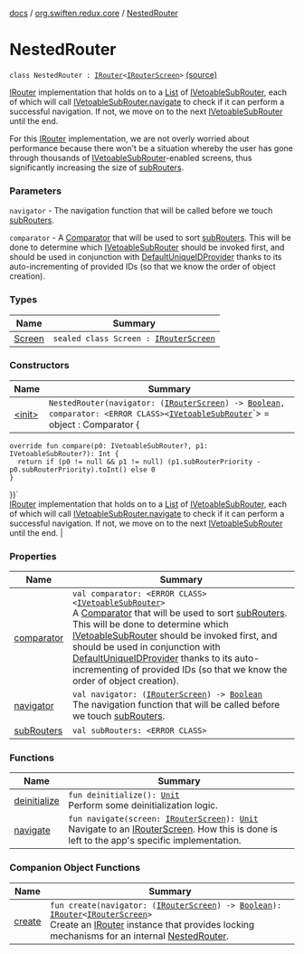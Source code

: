 [docs](../../index.md) / [org.swiften.redux.core](../index.md) / [NestedRouter](./index.md)

# NestedRouter

`class NestedRouter : `[`IRouter`](../-i-router/index.md)`<`[`IRouterScreen`](../-i-router-screen.md)`>` [(source)](https://github.com/protoman92/KotlinRedux/tree/master/common/common-core/src/main/kotlin/org/swiften/redux/core/NestedRouter.kt#L26)

[IRouter](../-i-router/index.md) implementation that holds on to a [List](https://kotlinlang.org/api/latest/jvm/stdlib/kotlin.collections/-list/index.html) of [IVetoableSubRouter](../-i-vetoable-sub-router/index.md), each of which will
call [IVetoableSubRouter.navigate](../-i-vetoable-sub-router/navigate.md) to check if it can perform a successful navigation. If not, we
move on to the next [IVetoableSubRouter](../-i-vetoable-sub-router/index.md) until the end.

For this [IRouter](../-i-router/index.md) implementation, we are not overly worried about performance because there
won't be a situation whereby the user has gone through thousands of [IVetoableSubRouter](../-i-vetoable-sub-router/index.md)-enabled
screens, thus significantly increasing the size of [subRouters](sub-routers.md).

### Parameters

`navigator` - The navigation function that will be called before we touch [subRouters](sub-routers.md).

`comparator` - A [Comparator](#) that will be used to sort [subRouters](sub-routers.md). This will be done to
determine which [IVetoableSubRouter](../-i-vetoable-sub-router/index.md) should be invoked first, and should be used in conjunction
with [DefaultUniqueIDProvider](../-default-unique-i-d-provider/index.md) thanks to its auto-incrementing of provided IDs (so that we know
the order of object creation).

### Types

| Name | Summary |
|---|---|
| [Screen](-screen/index.md) | `sealed class Screen : `[`IRouterScreen`](../-i-router-screen.md) |

### Constructors

| Name | Summary |
|---|---|
| [&lt;init&gt;](-init-.md) | `NestedRouter(navigator: (`[`IRouterScreen`](../-i-router-screen.md)`) -> `[`Boolean`](https://kotlinlang.org/api/latest/jvm/stdlib/kotlin/-boolean/index.html)`, comparator: <ERROR CLASS><`[`IVetoableSubRouter`](../-i-vetoable-sub-router/index.md)`> = object : Comparator<IVetoableSubRouter> {
    override fun compare(p0: IVetoableSubRouter?, p1: IVetoableSubRouter?): Int {
      return if (p0 != null && p1 != null) (p1.subRouterPriority - p0.subRouterPriority).toInt() else 0
    }
  })`<br>[IRouter](../-i-router/index.md) implementation that holds on to a [List](https://kotlinlang.org/api/latest/jvm/stdlib/kotlin.collections/-list/index.html) of [IVetoableSubRouter](../-i-vetoable-sub-router/index.md), each of which will call [IVetoableSubRouter.navigate](../-i-vetoable-sub-router/navigate.md) to check if it can perform a successful navigation. If not, we move on to the next [IVetoableSubRouter](../-i-vetoable-sub-router/index.md) until the end. |

### Properties

| Name | Summary |
|---|---|
| [comparator](comparator.md) | `val comparator: <ERROR CLASS><`[`IVetoableSubRouter`](../-i-vetoable-sub-router/index.md)`>`<br>A [Comparator](#) that will be used to sort [subRouters](sub-routers.md). This will be done to determine which [IVetoableSubRouter](../-i-vetoable-sub-router/index.md) should be invoked first, and should be used in conjunction with [DefaultUniqueIDProvider](../-default-unique-i-d-provider/index.md) thanks to its auto-incrementing of provided IDs (so that we know the order of object creation). |
| [navigator](navigator.md) | `val navigator: (`[`IRouterScreen`](../-i-router-screen.md)`) -> `[`Boolean`](https://kotlinlang.org/api/latest/jvm/stdlib/kotlin/-boolean/index.html)<br>The navigation function that will be called before we touch [subRouters](sub-routers.md). |
| [subRouters](sub-routers.md) | `val subRouters: <ERROR CLASS>` |

### Functions

| Name | Summary |
|---|---|
| [deinitialize](deinitialize.md) | `fun deinitialize(): `[`Unit`](https://kotlinlang.org/api/latest/jvm/stdlib/kotlin/-unit/index.html)<br>Perform some deinitialization logic. |
| [navigate](navigate.md) | `fun navigate(screen: `[`IRouterScreen`](../-i-router-screen.md)`): `[`Unit`](https://kotlinlang.org/api/latest/jvm/stdlib/kotlin/-unit/index.html)<br>Navigate to an [IRouterScreen](../-i-router-screen.md). How this is done is left to the app's specific implementation. |

### Companion Object Functions

| Name | Summary |
|---|---|
| [create](create.md) | `fun create(navigator: (`[`IRouterScreen`](../-i-router-screen.md)`) -> `[`Boolean`](https://kotlinlang.org/api/latest/jvm/stdlib/kotlin/-boolean/index.html)`): `[`IRouter`](../-i-router/index.md)`<`[`IRouterScreen`](../-i-router-screen.md)`>`<br>Create an [IRouter](../-i-router/index.md) instance that provides locking mechanisms for an internal [NestedRouter](./index.md). |
